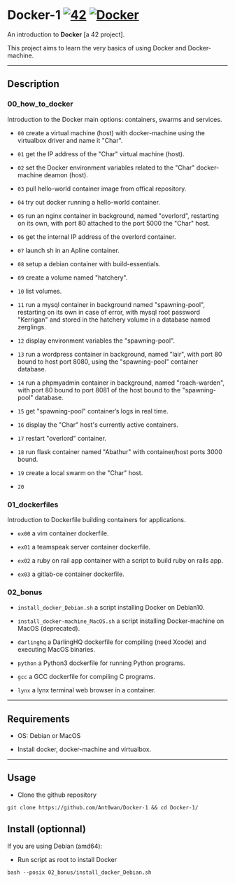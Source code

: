 # Docker-1 [![42](https://i.imgur.com/9NXfcit.jpg)](i.imgur.com/9NXfcit.jpg) [![Docker](https://imgur.com/r7z0QOR.png)](imgur.com/r7z0QOR.png)

An introduction to **Docker** [a 42 project].

This project aims to learn the very basics of using Docker and Docker-machine.

---

## Description

### 00_how_to_docker

Introduction to the Docker main options: containers, swarms and services.

- `00` create a virtual machine (host) with docker-machine using the virtualbox driver and name it "Char".

- `01` get the IP address of the "Char" virtual machine (host).

- `02` set the Docker environment variables related to the "Char" docker-machine deamon (host).

- `03` pull hello-world container image from offical repository.

- `04` try out docker running a hello-world container.

- `05` run an nginx container in background, named "overlord", restarting on its own, with port 80 attached to the port 5000 the "Char" host.

- `06` get the internal IP address of the overlord container.

- `07` launch sh in an Apline container.

- `08` setup a debian container with build-essentials.

- `09` create a volume named "hatchery".

- `10` list volumes.

- `11` run a mysql container in background named "spawning-pool", restarting on its own in case of error, with mysql root password "Kerrigan" and stored in the hatchery volume in a database named zerglings.

- `12` display environment variables the "spawning-pool".

- `13` run a wordpress container in background, named "lair", with port 80 bound to host port 8080, using the "spawning-pool" container database.

- `14` run a phpmyadmin container in background, named "roach-warden", with port 80 bound to port 8081 of the host bound to the "spawning-pool" database.

- `15` get "spawning-pool" container’s logs in real time.

- `16` display the "Char" host's currently active containers.

- `17` restart "overlord" container.

- `18` run flask container named "Abathur" with container/host ports 3000 bound.

- `19` create a local swarm on the "Char" host.

- `20`

### 01_dockerfiles

Introduction to Dockerfile building containers for applications.

- `ex00` a vim container dockerfile.

- `ex01` a teamspeak server container dockerfile.

- `ex02` a ruby on rail app container with a script to build ruby on rails app.

- `ex03` a gitlab-ce container dockerfile.

### 02_bonus

- `install_docker_Debian.sh` a script installing Docker on Debian10.

- `install_docker-machine_MacOS.sh` a script installing Docker-machine on MacOS (deprecated).

- `darlinghq` a DarlingHQ dockerfile for compiling (need Xcode) and executing MacOS binaries.

- `python` a Python3 dockerfile for running Python programs.

- `gcc` a GCC dockerfile for compiling C programs.

- `lynx` a lynx terminal web browser in a container.

---

## Requirements

- OS: Debian or MacOS

- Install docker, docker-machine and virtualbox.

---

## Usage

- Clone the github repository

```shell=
git clone https://github.com/Ant0wan/Docker-1 && cd Docker-1/
```

## Install (optionnal)

If you are using Debian (amd64):

- Run script as root to install Docker

```shell=
bash --posix 02_bonus/install_docker_Debian.sh
```

